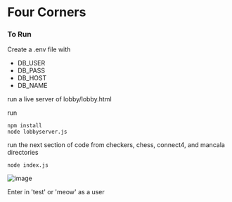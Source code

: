 # Four Corners
### To Run
Create a .env file with
* DB_USER
* DB_PASS
* DB_HOST
* DB_NAME

run a live server of lobby/lobby.html


run
```
npm install
node lobbyserver.js
```


run the next section of code from checkers, chess, connect4, and mancala directories
```
node index.js
```

![image](https://github.com/SimpleNic/Four-Corners/assets/25697454/44acad99-4f73-4e08-95e0-dc0140b3873b)

Enter in 'test' or 'meow' as a user

